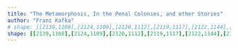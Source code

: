 ```yaml
---
title: "The Metamorphosis, In the Penal Colonies, and other Stories"
author: "Franz Kafka"
# shape: [[2139,1108],[2124,1109],[2120,1112],[2119,1117],[2122,1144],[2123,1194],[2126,1218],[2127,1250],[2131,1264],[2130,1289],[2134,1304],[2137,1309],[2141,1312],[2141,1316],[2136,1321],[2133,1328],[2134,1331],[2153,1349],[2157,1356],[2161,1359],[2163,1354],[2164,1341],[2163,1332],[2157,1314],[2162,1306],[2163,1292],[2161,1274],[2159,1269],[2160,1228],[2158,1209],[2156,1118],[2154,1110],[2143,1108]]
shape: [[2139,1108],[2124,1109],[2120,1112],[2119,1117],[2122,1144],[2123,1194],[2126,1218],[2127,1250],[2131,1264],[2130,1289],[2134,1304],[2137,1309],[2141,1312],[2141,1316],[2136,1321],[2133,1328],[2134,1331],[2153,1349],[2138,1467],[2161,1465],[2163,1354],[2164,1341],[2163,1332],[2157,1314],[2162,1306],[2163,1292],[2161,1274],[2159,1269],[2160,1228],[2158,1209],[2156,1118],[2154,1110],[2143,1108]]
---
```

